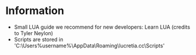 # Information

* Small LUA guide we recommend for new developers: Learn LUA (credits to Tyler Neylon)
* Scripts are stored in 'C:\Users\%username%\AppData\Roaming\lucretia.cc\Scripts'
